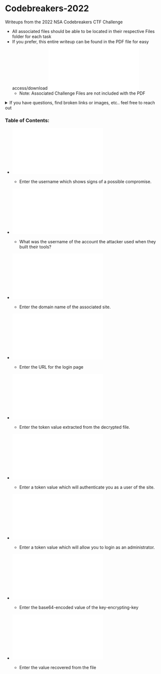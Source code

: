 # Codebreakers-2022
Writeups from the 2022 NSA Codebreakers CTF Challenge

* All associated files should be able to be located in their respective Files folder for each task
* If you prefer, this entire writeup can be found in the PDF file for easy access/download ![PDF File](/2022-NSA-Codebreaker-Walkthrough.pdf)
  * Note: Associated Challenge Files are not included with the PDF
<details><summary>If you have questions, find broken links or images, etc.. feel free to reach out</summary>

```
1nt3rc3pt0r#2961
```
</details>

### Table of Contents:
* ![Task A1 - Initial Access](/A1/Initial%20Access.md)
  * Enter the username which shows signs of a possible compromise.

* ![Task A2 - Identifying the Attacker](/A2/Identifying%20the%20attacker.md)
  * What was the username of the account the attacker used when they built their tools?

* ![Task B1 - Information Gathering](/B1/Information%20Gathering.md)
  * Enter the domain name of the associated site.

* ![Task B2 - Getting Deeper](/B2/Getting%20Deeper.md)
  * Enter the URL for the login page

* ![Task 5 - Core Dumped](/T5/Core%20Dumped.md)
  * Enter the token value extracted from the decrypted file.

* ![Task 6 - Gaining Access](/T6/Gaining%20Access.md)
  * Enter a token value which will authenticate you as a user of the site.

* ![Task 7 - Privilege Escalation](/T7/Privilege%20Escalation.md)
  * Enter a token value which will allow you to login as an administrator.

* ![Task 8 - Raiding the Vault](/T8/Raiding%20the%20Vault.md)
  * Enter the base64-encoded value of the key-encrypting-key

* ![Task 9 - The End of the Road](/T9/The%20End%20of%20the%20Road.md)
  * Enter the value recovered from the file

